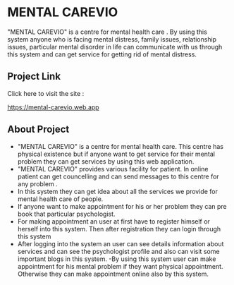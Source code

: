 # MENTAL CAREVIO

"MENTAL CAREVIO" is a centre for mental health care . By using this system anyone who is facing mental distress, family issues, relationship issues, particular mental disorder in life can communicate with us through this system and can get service for getting rid of mental distress. 

## Project Link

Click here to visit the site : 

https://mental-carevio.web.app
## About Project

- "MENTAL CAREVIO" is a centre for mental health care. This centre has physical existence but if anyone want to get service for their mental problem they can get services by using this web application.  
- "MENTAL CAREVIO" provides various facility for patient. In online patient can get councelling and can send messages to this centre for any problem .
- In this system they can get idea about all the services we provide for mental health care of people.
- If anyone want to make appointment for his or her problem they can pre book that particular psychologist.
- For making appointment an user at first have to register himself or herself into this system. Then after registration they can login through this system 
- After logging into the system an user can see details information about services and can see the psychologist profile and also can visit some important blogs in this system.
-By using this system user can make appointment for his mental problem if they want physical appointment. Otherwise they can make appointment online also by this system.